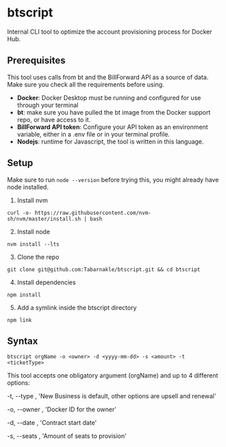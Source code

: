 # btscript

Internal CLI tool to optimize the account provisioning process for Docker Hub.

## Prerequisites

This tool uses calls from bt and the BillForward API as a source of data. Make sure you check all the requirements before using.

- **Docker**: Docker Desktop must be running and configured for use through your terminal
- **bt**: make sure you have pulled the bt image from the Docker support repo, or have access to it.
- **BillForward API token**: Configure your API token as an environment variable, either in a .env file or in your terminal profile.
- **Nodejs**: runtime for Javascript, the tool is written in this language.

## Setup

Make sure to run `node --version` before trying this, you  might already have node installed.

1. Install nvm
```
curl -o- https://raw.githubusercontent.com/nvm-sh/nvm/master/install.sh | bash
```
2. Install node
```
nvm install --lts
```
3. Clone the repo
```
git clone git@github.com:Tabarnakle/btscript.git && cd btscript
```
4. Install dependencies
```
npm install
```
5. Add a symlink inside the btscript directory
```
npm link
```
## Syntax
```
btscript orgName -o <owner> -d <yyyy-mm-dd> -s <amount> -t <ticketType>
```
This tool accepts one obligatory argument (orgName) and up to 4 different options:

-t, --type <ticketType>, 'New Business is default, other options are upsell and renewal'

-o, --owner <owner>, 'Docker ID for the owner'

-d, --date <yyyy-mm-dd>, 'Contract start date'

-s, --seats <amount>, 'Amount of seats to provision'

